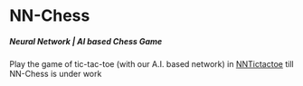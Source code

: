 # NN-Chess
##### Neural Network | AI based Chess Game
Play the game of tic-tac-toe (with our A.I. based network) in [NNTictactoe](https://gittyravi.github.io/NNChess/NNTictactoe) till NN-Chess is under work
